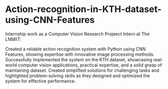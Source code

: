 # Action-recognition-in-KTH-dataset-using-CNN-Features

Internship work as a Computer Vision Research Projeect Intern at The LNMIIT:

Created a reliable action recognition system with Python using CNN Features, showing expertise with innovative image processing methods.
Successfully Implemented the system on the KTH dataset, showcasing real-world computer vision applications, practical expertise, and a solid grasp of maintaining dataset.
Created simplified solutions for challenging tasks and highlighted problem-solving skills as they designed and optimized the system for effective performance.
